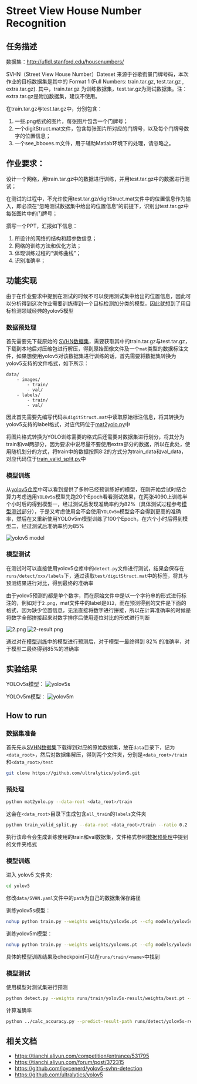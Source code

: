 # Street View House Number Recognition

## 任务描述

数据集：http://ufldl.stanford.edu/housenumbers/

SVHN（Street View House Number）Dateset 来源于谷歌街景门牌号码，本次作业的目标数据集是其中的 Format 1 (Full Numbers:
train.tar.gz, test.tar.gz , extra.tar.gz). 其中，train.tar.gz 为训练数据集，test.tar.gz为测试数据集。注：extra.tar.gz是附加数据集，建议不使用。

在train.tar.gz与test.tar.gz中，分别包含：

1. 一些.png格式的图片，每张图片包含一个门牌号；
2. 一个digitStruct.mat文件，包含每张图片所对应的门牌号，以及每个门牌号数字的位置信息；
3. 一个see_bboxes.m文件，用于辅助Matlab环境下的处理，请忽略之。

## 作业要求：

设计一个网络，用train.tar.gz中的数据进行训练，并用test.tar.gz中的数据进行测试；

在测试的过程中，不允许使用test.tar.gz/digitStruct.mat文件中的位置信息作为输入，即必须在“忽略测试数据集中给出的位置信息”的前提下，识别出test.tar.gz中每张图片中的门牌号；

撰写一个PPT，汇报如下信息：

1. 所设计的网络的结构和超参数信息；
2. 网络的训练方法和优化方法；
3. 体现训练过程的“训练曲线”；
4. 识别准确率；

## 功能实现

由于在作业要求中提到在测试的时候不可以使用测试集中给出的位置信息，因此可以分析得到这次作业需要训练得到一个目标检测加分类的模型，因此就想到了用目标检测领域经典的yolov5模型

### 数据预处理

首先需要先下载原始的 [SVHN数据集](http://ufldl.stanford.edu/housenumbers/)，需要获取其中的train.tar.gz与test.tar.gz，下载到本地后对压缩包进行解压，得到原始图像文件及一个`mat`类型的数据标注文件，如果想使用yolov5对该数据集进行训练的话，首先需要将数据集转换为yolov5支持的文件格式，如下所示：
```
data/
    - images/
        - train/
        - val/
    - labels/
        - train/
        - val/
```

因此首先需要先编写代码从`digitStruct.mat`中读取原始标注信息，将其转换为yolov5支持的label格式，对应代码位于[mat2yolo.py](mat2yolo.py)中

将图片格式转换为YOLO训练需要的格式后还需要对数据集进行划分，将其分为train和val两部分，因为要求中说尽量不要使用extra部分的数据，所以在此处，使用随机划分的方式，将train中的数据按照8:2的方式分为train_data和val_data，对应代码位于[train_valid_split.py](train_valid_split.py)中

### 模型训练

从[yolov5仓库](https://github.com/ultralytics/yolov5)中可以看到提供了多种已经预训练好的模型，在刚开始尝试时结合算力考虑选用`YOLOv5s`模型先跑20个Epoch看看测试效果，在两张4090上训练半个小时后的得到模型一，经过测试后发现准确率约为82%（具体测试过程参考[模型测试](#模型测试)部分），于是又考虑使用会不会使用`YOLOv5m`模型会不会得到更高的准确率，然后在又重新使用YOLOv5m模型训练了100个Epoch，在六个小时后得到模型二，经过测试后准确率约为85%

![yolov5 model](img/yolov5-model.png)

### 模型测试

在测试时可以直接使用yolov5仓库中的`detect.py`文件进行测试，结果会保存在`runs/detect/xxx/labels`下，通过读取`test/digitStruct.mat`中的标签，将其与预测结果进行对比，得到最终的准确率

由于yolov5预测的都是单个数字，而在原始文件中是以一个字符串的形式进行标注的，例如对于`2.png`，mat文件中的label是`012`，而在预测得到的文件是下面的格式，因为缺少位置信息，无法直接将数字进行拼接，所以在计算准确率的时候是将数字全部拼接起来对数字排序后使用逐位对比的形式进行判断

![2.png](img/2.png)
![2-result.png](img/2-result.png)

通过对在[模型训练](#模型训练)中的模型进行预测后，对于模型一最终得到 82% 的准确率，对于模型二最终得到85%的准确率

## 实验结果

YOLOv5s模型：
![yolov5s](img/yolov5s-result.png)

YOLOv5m模型：
![yolov5m](img/yolov5m-result.png)


## How to run

### 数据集准备

首先先从[SVHN数据集]()下载得到对应的原始数据集，放在`data`目录下，记为`<data_root>`，然后对数据集解压，得到两个文件夹，分别是`<data_root>/train`和`<data_root>/test`

```bash
git clone https://github.com/ultralytics/yolov5.git
```

### 预处理

```bash
python mat2yolo.py --data-root <data_root>/train
```

这会在`<data_root>`目录下生成包含`all_train`的`labels`文件夹

```bash
python train_valid_split.py --data-root <data_root>/train --ratio 0.2 
```

执行该命令会生成训练使用的train和val数据集，文件格式参照[数据预处理](#数据预处理)中提到的文件夹格式

### 模型训练

进入 yolov5 文件夹:
```bash
cd yolov5
```

修改`data/SVHN.yaml`文件中的`path`为自己的数据集保存路径

训练yolov5s模型：

```bash
nohup python train.py --weights weights/yolov5s.pt --cfg models/yolov5s.yaml --data data/SVHN.yaml --epochs 20 --cache --device 0,1  --workers 4 --name yolov5s-result  --batch-size 64 &
```

训练yolov5m模型：

```bash
nohup python train.py --weights weights/yolovms.pt --cfg models/yolov5m.yaml --data data/SVHN.yaml --epochs 100 --cache --device 0,1  --workers 4 --name yolov5m-result --batch-size 64 &
```

具体的模型训练结果及checkpoint可以在`runs/train/<name>`中找到

### 模型测试

使用模型对测试集进行预测

```bash
python detect.py --weights runs/train/yolov5s-result/weights/best.pt --source <data_root>/test  --save-txt --device 0,1  --save-conf --name yolov5s --exist-ok
```

计算准确率

```bash
python ../calc_accuracy.py --predict-result-path runs/detect/yolov5s-result/labels
```


## 相关文档

- https://tianchi.aliyun.com/competition/entrance/531795
- https://tianchi.aliyun.com/forum/post/372315
- https://github.com/joycenerd/yolov5-svhn-detection
- https://github.com/ultralytics/yolov5

